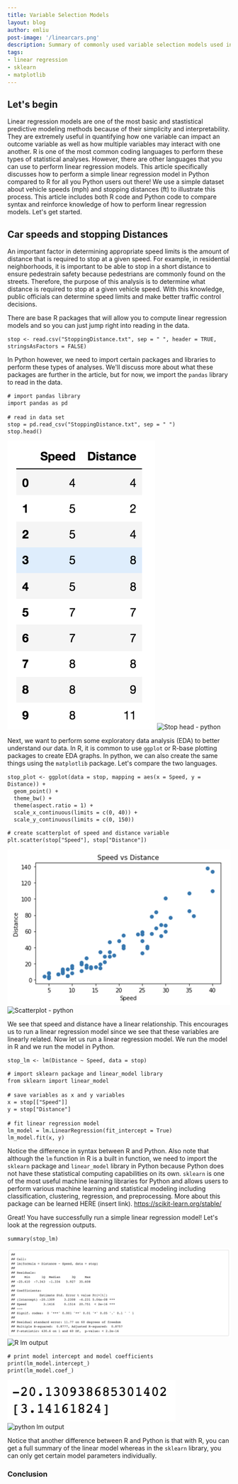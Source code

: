 ```yaml
---
title: Variable Selection Models
layout: blog
author: emliu
post-image: '/linearcars.png'
description: Summary of commonly used variable selection models used in linear regression such as best subsets model, backward, and sequential replacement
tags:
- linear regression
- sklearn
- matplotlib
---
```


## Let's begin
Linear regression models are one of the most basic and stastistical predictive modeling methods because of their simplicity and interpretability. They are extremely useful in quantifying how one variable can impact an outcome variable as well as how multiple variables may interact with one another. R is one of the most common coding languages to perform these types of statistical analyses. However, there are other languages that you can use to perform linear regression models. This article specifically discusses how to perform a simple linear regression model in Python compared to R for all you Python users out there! We use a simple dataset about vehicle speeds (mph) and stopping distances (ft) to illustrate this process. This article includes both R code and Python code to compare syntax and reinforce knowledge of how to perform linear regression models. Let's get started.

## Car speeds and stopping Distances
An important factor in determining appropriate speed limits is the amount of distance that is required to stop at a given speed. For example, in residential neighborhoods, it is important to be able to stop in a short distance to ensure pedestrain safety because pedestrians are commonly found on the streets. Therefore, the purpose of this analysis is to determine what distance is required to stop at a given vehicle speed. With this knowledge, public officials can determine speed limits and make better traffic control decisions.

There are base R packages that will allow you to compute linear regression models and so you can just jump right into reading in the data.

```{r}
stop <- read.csv("StoppingDistance.txt", sep = " ", header = TRUE, stringsAsFactors = FALSE)
```

In Python however, we need to import certain packages and libraries to perform these types of analyses. We'll discuss more about what these packages are further in the article, but for now, we import the ```pandas``` library to read in the data.

```{python}
# import pandas library
import pandas as pd

# read in data set
stop = pd.read_csv("StoppingDistance.txt", sep = " ")
stop.head()
```
![Stop head - python](SpeedDist.png)
![Stop head - python](/assets/images/blogimages/figs-mm-dd/file.png)

Next, we want to perform some exploratory data analysis (EDA) to better understand our data. In R, it is common to use ```ggplot``` or R-base plotting packages to create EDA graphs. In python, we can also create the same things using the ```matplotlib``` package. Let's compare the two languages.

```{r}
stop_plot <- ggplot(data = stop, mapping = aes(x = Speed, y = Distance)) +
  geom_point() +
  theme_bw() +
  theme(aspect.ratio = 1) +
  scale_x_continuous(limits = c(0, 40)) +
  scale_y_continuous(limits = c(0, 150))
```

```{python}
# create scatterplot of speed and distance variable
plt.scatter(stop["Speed"], stop["Distance"])
```
![Scatterplot - python](pythonscatter.png)
![Scatterplot - python](/assets/images/blogimages/figs-mm-dd/file.png)

We see that speed and distance have a linear relationship. This encourages us to run a linear regression model since we see that these variables are linearly related. Now let us run a linear regression model. We run the model in R and we run the model in Python. 

```{r}
stop_lm <- lm(Distance ~ Speed, data = stop)
```

```{python}
# import sklearn package and linear_model library
from sklearn import linear_model

# save variables as x and y variables
x = stop[["Speed"]]
y = stop["Distance"]

# fit linear regression model 
lm_model = lm.LinearRegression(fit_intercept = True)
lm_model.fit(x, y)
```

Notice the difference in syntax between R and Python. Also note that although the ```lm``` function in R is a built in function, we need to import the ```sklearn``` package and ```linear_model``` library in Python because Python does not have these statistical computing capabilities on its own. ```sklearn``` is one of the most useful machine learning libraries for Python and allows users to perform various machine learning and statistical modeling including classification, clustering, regression, and preprocessing. More about this package can be learned HERE (insert link). https://scikit-learn.org/stable/

Great! You have successfully run a simple linear regression model! Let's look at the regression outputs.

```{r}
summary(stop_lm)
```
![R lm output](rlmoutput.png)
![R lm output](/assets/images/blogimages/figs-mm-dd/file.png)

```{python}
# print model intercept and model coefficients
print(lm_model.intercept_)
print(lm_model.coef_)
```
![python lm output](pythonlmoutput.png)
![python lm output](/assets/images/blogimages/figs-mm-dd/file.png)

Notice that another difference between R and Python is that with R, you can get a full summary of the linear model whereas in the ```sklearn``` library, you can only get certain model parameters individually.



### Conclusion
